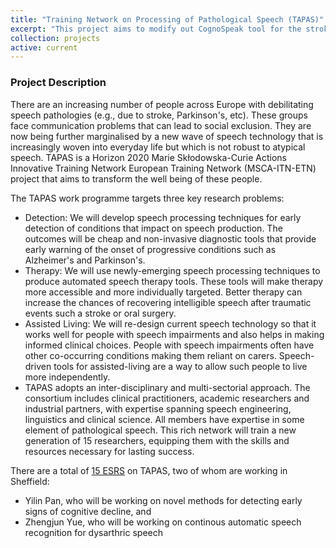 ```yaml
---
title: "Training Network on Processing of Pathological Speech (TAPAS)"
excerpt: "This project aims to modify out CognoSpeak tool for the stroke survivors. It will provide an easy-to-use, home-based method for monitoring cognitive health post stroke by automatically analysing a person's speech and language as they speak with an on-screen virtual agent. Funded by Rosetrees Trust Interdisciplinary 2019 Prize for Medicine & AI; £250,000; 2020-2023"
collection: projects
active: current
---
```




<h3 id="summary">Project Description</h3>
There are an increasing number of people across Europe with debilitating speech pathologies (e.g., due to stroke, Parkinson's, etc). These groups face communication problems that can lead to social exclusion. They are now being further marginalised by a new wave of speech technology that is increasingly woven into everyday life but which is not robust to atypical speech. TAPAS is a Horizon 2020 Marie Skłodowska-Curie Actions Innovative Training Network European Training Network (MSCA-ITN-ETN) project that aims to transform the well being of these people.


The TAPAS work programme targets three key research problems:

* Detection: We will develop speech processing techniques for early detection of conditions that impact on speech production. The outcomes will be cheap and non-invasive diagnostic tools that provide early warning of the onset of progressive conditions such as Alzheimer's and Parkinson's.
* Therapy: We will use newly-emerging speech processing techniques to produce automated speech therapy tools. These tools will make therapy more accessible and more individually targeted. Better therapy can increase the chances of recovering intelligible speech after traumatic events such a stroke or oral surgery.
* Assisted Living: We will re-design current speech technology so that it works well for people with speech impairments and also helps in making informed clinical choices. People with speech impairments often have other co-occurring conditions making them reliant on carers. Speech-driven tools for assisted-living are a way to allow such people to live more independently.
* TAPAS adopts an inter-disciplinary and multi-sectorial approach. The consortium includes clinical practitioners, academic researchers and industrial partners, with expertise spanning speech engineering, linguistics and clinical science. All members have expertise in some element of pathological speech. This rich network will train a new generation of 15 researchers, equipping them with the skills and resources necessary for lasting success.

There are a total of [15 ESRS](https://www.tapas-etn-eu.org/people) on TAPAS, two of whom are working in Sheffield:

* Yilin Pan, who will be working on novel methods for detecting early signs of cognitive decline, and
* Zhengjun Yue, who will be working on continous automatic speech recognition for dysarthric speech 


